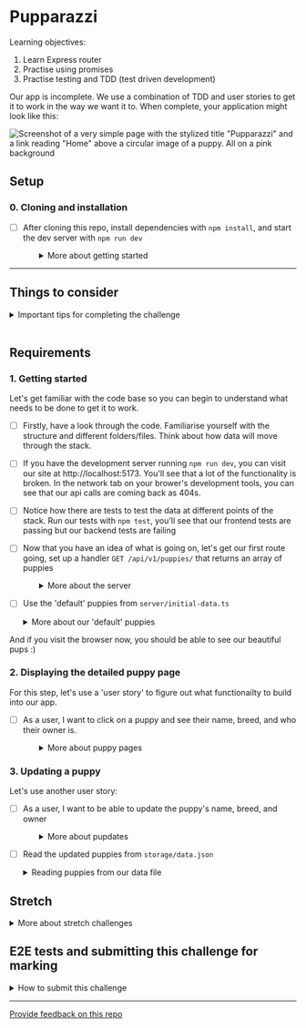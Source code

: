 # Pupparazzi

Learning objectives:

1. Learn Express router
1. Practise using promises
1. Practise testing and TDD (test driven development)

Our app is incomplete. We use a combination of TDD and user stories to get it to work in the way we want it to. When complete, your application might look like this:

![Screenshot of a very simple page with the stylized title "Pupparazzi" and a link reading "Home" above a circular image of a puppy. All on a pink background](screenshot.png)

## Setup

### 0. Cloning and installation

- [ ] After cloning this repo, install dependencies with `npm install`, and start the dev server with `npm run dev`
  <details style="padding-left: 2em">
    <summary>More about getting started</summary>

  - To run the tests: `npm test`
  </details>

---

## Things to consider

<details>
  <summary>Important tips for completing the challenge</summary>

1. The order of routes is important. When your app is running, the first one that matches will be used. So if you have a `/:id` route before an `/edit` route, a request to `/edit` will choose the `/:id` route and the value of `req.params.id` will be `"edit"`.
1. There can only be one server response (e.g. `res.send()` or `res.json()`) per request. If you have multiple potential responses (like a success and an error response) make sure to write your logic so that the route responds appropriately.
1. Make sure to `JSON.parse` and `JSON.stringify` when reading/writing JSON data.
1. Don't forget to handle errors when your promises fail using `try { } catch (e) { }`
1. When in doubt check the [node `fs/promises` documentation](https://nodejs.org/api/fs.html#promises-api)
</details>
<br />

## Requirements

### 1. Getting started

Let's get familiar with the code base so you can begin to understand what needs to be done to get it to work.

- [ ] Firstly, have a look through the code. Familiarise yourself with the structure and different folders/files. Think about how data will move through the stack.

- [ ] If you have the development server running `npm run dev`, you can visit our site at http://localhost:5173. You'll see that a lot of the functionality is broken. In the network tab on your brower's development tools, you can see that our api calls are coming back as 404s.

- [ ] Notice how there are tests to test the data at different points of the stack. Run our tests with `npm test`, you'll see that our frontend tests are passing but our backend tests are failing

- [ ] Now that you have an idea of what is going on, let's get our first route going, set up a handler `GET /api/v1/puppies/` that returns an array of puppies

  <details style="padding-left: 2em">
    <summary>More about the server</summary>

  Create a new file at `server/routes/puppies.ts`. We'll put all our puppy related routes in here.

  In Express, we can group together routes that are related, like user routes or 'puppy' routes. We group them in what's called a "router". We can collect them together like this:

  ```js
  import express from 'express'

  const router = express.Router()
  export default router
  ```

  Then we'll add our root ('/') puppy route handler. For now, we'll just send an empty array:

  ```js
  router.get('/', async (req, res, next) => {
    res.json([])
  })
  ```

  Now let's hook up the router. In `server/server.ts` we first import our router.

  ```js
  import puppies from './routes/puppies.ts'
  ```

  Then we integrate our new router with `server.use` which we can then pass
  the prefix `/api/v1/puppies` we want to route from.

  ```js
  // make sure you have this line to set up the JSON middleware
  server.use(express.json())
  server.use('/api/v1/puppies', puppies)
  ```

  Start the server and go to http://localhost:5173/api/v1/puppies to see the JSON output

  Now that we have our basic setup, let's load some actual puppies.
  </details>

- [ ] Use the 'default' puppies from `server/initial-data.ts`
  <details>
    <summary>More about our 'default' puppies</summary>

  Since `initial-data.ts` is part of our source code, we can `import` it. Notice the `export default` for the puppies data which allows us to import it.

  In `store.ts` we have defined a function called `getPuppies`, that (for now) just returns your initial-data wrapped in a promise.

  Now back in your puppy route handler, have it send this data instead of the empty array. You should now be able to see some puppies in the frontend.

  ```ts
  import * as store from '../store.ts'

  router.get('/', async (req, res, next) => {
    const data = await store.getPuppies()
    res.json(data)
  })
  ```

  Check for updates in your tests. One of our backend tests should be passing now. Take a look at the tests and try to understand why that one is passing and the others aren't.

And if you visit the browser now, you should be able to see our beautiful pups :)
  </details>

### 2. Displaying the detailed puppy page

For this step, let's use a 'user story' to figure out what functionailty to build into our app.

- [ ] As a user, I want to click on a puppy and see their name, breed, and who their owner is.
  <details style="padding-left: 2em">
    <summary>More about puppy pages</summary>

  The frontend is set up for this, we just need to set up the API route that get's the data of a specific puppy using it's unique identifier (id). So our API route needs to include the `/:id` parameter (more on this soon!).

  For example: `GET /api/v1/puppies/1` will get a document that looks like this:

  ```json
  {
    "id": 1,
    "name": "Fido",
    "owner": "Fred",
    "image": "/images/puppy1.jpg",
    "breed": "Labrador"
  }
  ```

  Start by opening [puppies.tests.ts](./server/routes/puppies.test.ts), we can use the tests that are already there
  as a template.

  These new tests will do a different request:

  ```js
  const res = await request(server).get('/api/v1/puppies/1')
  ```

  and update the assertions in our new test to match what we expect, that they will return a JSON document representing a single puppy.

  If you run `npm test`, you'll see that our new tests are failing. That's great! Now let's make them green again.

  Write a function that gets an array of _all the puppies_ and then returns one with a matching ID if it
  exists or undefined otherwise. You can probably re-use the function you wrote to get all the puppies previously

  You can start with something like this:

  ```ts
  import type { Puppy } from '../models/Puppy.ts'

  async function getPuppyById(id: number): Promise<Puppy | undefined> {
   ...
  }
  ```

  You can either loop through the puppies or use [`array.find`](https://developer.mozilla.org/en-US/docs/Web/JavaScript/Reference/Global_Objects/Array/find)

  Next, add a new route handler in [`puppies.ts`](./server/routes/puppies.ts) which uses a route param:

  ```js
  router.get('/:id', async (res, req, next) => {
    const id = Number(req.params.id)
    console.log(id)
  })
  ```

  Using the `:` in route pattern like that means that `:id` is a path parameter, e.g. it will match `/api/v1/puppies/1` and req.params will look like this: `{ id: '1' }`

  Use that `id` variable to call `getPuppyById`. If it resolves with a Puppy you can call `res.json(puppy)` but
  if the it doesn't find one (i.e. `puppy` is `undefined`), the we should `res.sendStatus(404)` the HTTP Status code for [Not Found](https://developer.mozilla.org/en-US/docs/Web/HTTP/Status/404).

  If everything went well, then the tests you wrote should be passing now.

  Hit `http://localhost:5173/api/v1/puppies/1` in Thunderclient, Insomnia or Bruno (or your other favourite Rest API Client) and confirm that it's showing what you expect.

  Visit the page at `http://localhost:5173/1` to confirm that the individual puppy view is working.
  </details>

### 3. Updating a puppy

Let's use another user story:

- [ ] As a user, I want to be able to update the puppy's name, breed, and owner
  <details style="padding-left: 2em">
    <summary>More about pupdates</summary>

  Visit `http://localhost:5173/2/edit` to see the edit form. This is already hooked up to
  our API to load the values. Now to save the values we need a new route at `PATCH /api/v1/puppies/:id`

  Open [puppies.tests.ts](./server/routes/puppies.test.ts) and let's write a new test for this route.

  For this test we'll mock out both the readFile and writeFile

  ```js
  vi.mocked(fs.readFile).mockImplementation(async () => {
    const puppies = [
      {
        id: 1,
        name: 'Fido',
        owner: 'Fred',
        image: '/images/puppy1.jpg',
        breed: 'Labrador',
      },
      {
        id: 2,
        name: 'Coco',
        owner: 'Chloe',
        image: '/images/puppy2.jpg',
        breed: 'Labrador',
      },
    ]
    // simulate a data file with only two puppies... a sad state
    return JSON.stringify({ puppies }, null, 2)
  })

  vi.mocked(fs.writeFile).mockImplementation(async () => {})
  ```

  This time we'll simulate a `PATCH` request:

  ```js
  const res = await request(server).patch('/api/v1/puppies/2').send({
    name: 'Sam',
    breed: 'Pug',
    owner: 'Fred',
    image: '/images/puppy3.jpg',
  })
  ```

  It's important to make an assertion about the `res.statusCode` (in this case we'll expect `204`), but
  the main thing we're looking for is "did the data file get updated", so we'll make an assertion
  that `fs.writeFile` was called.

  ```js
  expect(fs.writeFile).toHaveBeenCalled()
  ```

  Usually we could write a `.toHaveBeenCalledWith(...)` to make very specific assertions about
  the arguments to the function, but in this case we're dealing with JSON so it's harder to be that specific.

  For example, the keys in a JSON object can be in any order and there are many ways to represent a given string.

  vitest mocks remember each time they were called, so what we can do is:

  1. get the lastCall to `fs.writeFile`
  1. take the 2nd argument from it
  1. parse it with `JSON.parse`
  1. compare the result with what we expect

  that might look like this:

  ```js
  const lastCall = vi.mocked(fs.writeFile).mocks.lastCall
  const json = lastCall?.[1]
  const data = JSON.parse(json)

  // this is what should be written back to the data file
  expect(data).toEqual({
    puppies: [
      {
        id: 1,
        name: 'Fido',
        owner: 'Fred',
        image: '/images/puppy1.jpg',
        breed: 'Labrador',
      },
      {
        id: 2,
        name: 'Sam',
        breed: 'Pug',
        owner: 'Fred',
        image: '/images/puppy3.jpg',
      },
    ],
  })
  ```

  We should now have a red test, let's make it green.

  First, we'll take care of the data-handling side of it.

  ```ts
  import type { PuppyData } from '../models/Puppy.ts'

  async function updatePuppy(id: number, data: PuppyData): Promise<void> {
    ...
  }
  ```

  In this function:

  1. call `getPuppies()` to get the list of puppies
  1. locate a puppy with the matching ID
  1. update or replace that puppy in the array
  1. Write the entire array into the JSON file (with `fs.writeFile`)

  Now we'll add a route in [puppiest.ts](./server/routes/puppies.ts):

  ```ts
  router.patch('/:id', async (req, res, next) => {
    try {
      const id = Number(req.params.id)
      await updatePuppy(id, req.body)
    } catch (error) {
      next(error)
    }
  })
  ```

  Check that your test has turned green, if it hasn't fire up Insomnia, Bruno or Thunderclient and
  see if sending a `PATCH` request to `http://localhost:5173/api/v1/puppies/1` behaves like we would expect.

- [ ] Read the updated puppies from `storage/data.json`

  <details>
    <summary>Reading puppies from our data file</summary>

  Since `initial-data.ts` is part of our source code, it won't change while the app is running. Instead we need to
  read them from the `storage/data.json` file.

  We'll do this by updating. the `getPuppies` function to read the JSON file

  Use `readFile` from `node:fs/promises` to read the JSON file, and `JSON.parse(...)` to translate the string into a JavaScript object.

  If the file doesn't exist, `readFile` will throw a special error with the code `ENOENT`. We can check for this specific error and return our initial data as a fallback. For any other error we will re-`throw` it

  ```js
  try {
    const json = await fs.readFile(...)
    ...
  } catch (error: any) {
    if (error.code === 'ENOENT') {
      return initialData
    }

    throw error
  }
  ```

  When you've finished this, our route tests should pass. Load up the edit form: http://localhost:5173/1/edit and check that everything works as expected.
  </details>

## Stretch

<details>
  <summary>More about stretch challenges</summary>

If you've reached this point, congratulations! As a stretch, you might like to do the following:

1. Refactor the `readFile` and `writeFile` calls into a separate file (separation of concerns)
   - As these return promises to begin with, you will need to write functions around them which also return promises
1. Add a new react component and client-side route that shows a form which lets the user add a new puppy
</details>

## E2E tests and submitting this challenge for marking

<details>
  <summary>How to submit this challenge</summary>

This challenge ships with some end-to-end tests written in playwright, if you are submitting this
challenge to complete an NZQA requirement, please make sure these tests are passing _before_ you submit.

Read this short guide on [how to run them](./doc/end-to-end-testing.md).

</details>

---

[Provide feedback on this repo](https://docs.google.com/forms/d/e/1FAIpQLSfw4FGdWkLwMLlUaNQ8FtP2CTJdGDUv6Xoxrh19zIrJSkvT4Q/viewform?usp=pp_url&entry.1958421517=pupparazzi)
